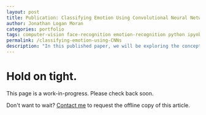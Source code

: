 ```yaml
---
layout: post
title: Publication: Classifying Emotion Using Convolutional Neural Networks
author: Jonathan Logan Moran
categories: portfolio
tags: computer-vision face-recognition emotion-recognition python ipynb tensorflow machine-learning CNN
permalink: /classifying-emotion-using-CNNs
description: "In this published paper, we will be exploring the concepts of object recognition and deep learning to ultimately train a classification model to recognise human emotion from the FER-2013 facial expression dataset (Kaggle, 2013)."
---
```


# Hold on tight.
This page is a work-in-progress. Please check back soon.


Don't want to wait? [Contact me](jonathanlmoran.com/contact) to request the offline copy of this article.

